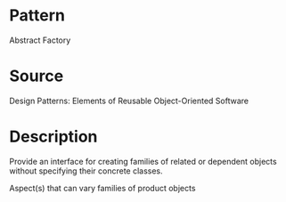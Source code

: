 ﻿# Pattern
Abstract Factory

# Source
Design Patterns: Elements of Reusable Object-Oriented Software

# Description
Provide an interface for creating families of related or dependent objects without specifying their concrete classes.

Aspect(s) that can vary
families of product objects